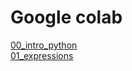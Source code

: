 # Google colab

[00_intro_python](https://colab.research.google.com/drive/1RDVWd9ms0f7VBBJCcjD_iWG5Z7BMKokV?usp=sharing) <br>
[01_expressions](https://colab.research.google.com/drive/12Xd9kmUkLaVerrUfewNZgrIYV1aNB1h5?usp=sharing) <br>
